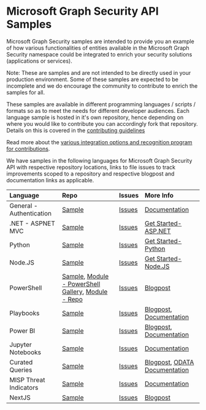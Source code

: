 # Microsoft Graph Security API Samples

Microsoft Graph Security samples are intended to provide you an example of how various functionalities of entities available in the Microsoft Graph Security namespace could be integrated to enrich your security solutions (applications or services). 

Note: These are samples and are not intended to be directly used in your production environment. Some of these samples are expected to be incomplete and we do encourage the community to contribute to enrich the samples for all.

These samples are available in different programming languages / scripts / formats so as to meet the needs for different developer audiences. Each language sample is hosted in it's own repository, hence depending on where you would like to contribute you can accordingly fork that repository. Details on this is covered in the [contributing guidelines](CONTRIBUTING.md)

Read more about the [various integration options and recognition program for contributions](https://techcommunity.microsoft.com/t5/Security-Privacy-and-Compliance/Introducing-Microsoft-Graph-Security-API-Recognition-Program-and/ba-p/653102). 

We have samples in the following languages for Microsoft Graph Security API with respective repository locations, links to file issues to track improvements scoped to a repository and respective blogpost and documentation links as applicable.

| **Language**   | **Repo** | **Issues** | **More Info** |
|:---------------|:--------|:----------|:----------------|
| General - Authentication | [Sample](https://github.com/microsoftgraph/Graph-Security-API-Auth-Sample) | [Issues](https://github.com/microsoftgraph/Graph-Security-API-Auth-Sample/issues) | [Documentation](https://aka.ms/graphsecurityauth)  |
| .NET - ASPNET MVC | [Sample](https://github.com/microsoftgraph/aspnet-security-api-sample) | [Issues](https://github.com/microsoftgraph/aspnet-security-api-sample/issues) | [Get Started-ASP.NET](https://developer.microsoft.com/en-us/graph/get-started/asp.net) |
| Python | [Sample](https://github.com/microsoftgraph/python-security-rest-sample) | [Issues](https://github.com/microsoftgraph/python-security-rest-sample/issues) | [Get Started-Python](https://developer.microsoft.com/en-us/graph/get-started/python) |
| Node.JS | [Sample](https://github.com/microsoftgraph/nodejs-security-sample) | [Issues](https://github.com/microsoftgraph/nodejs-security-sample/issues) | [Get Started-Node.JS](https://developer.microsoft.com/en-us/graph/get-started/node.js)  |
| PowerShell | [Sample](https://github.com/microsoftgraph/security-api-solutions/tree/master/Samples/PowerShell), [Module - PowerShell Gallery](https://www.powershellgallery.com/packages/MicrosoftGraphSecurity/1.0.0),  [Module - Repo](https://github.com/Microsoft/MicrosoftGraphSecurity)| [Issues](https://github.com/microsoftgraph/security-api-solutions/issues) | [Blogpost](https://aka.ms/graphsecuritypowershellmodulepost)  |
| Playbooks | [Sample](https://github.com/microsoftgraph/security-api-solutions/tree/master/Playbooks) | [Issues](https://github.com/microsoftgraph/security-api-solutions/issues) | [Blogpost](https://aka.ms/graphsecurityconnectorsblogpost),   [Documentation](https://aka.ms/graphsecurityconnectors)  |
| Power BI | [Sample](https://github.com/microsoftgraph/security-api-solutions/tree/master/Samples/Power%20BI) | [Issues](https://github.com/microsoftgraph/security-api-solutions/issues) | [Blogpost](https://aka.ms/graphsecuritypowerbiconnectorblogpost),   [Documentation](https://aka.ms/graphsecuritypowerbiconnectordoc)  |
| Jupyter Notebooks| [Sample](https://github.com/microsoftgraph/security-api-solutions/tree/master/Notebooks) | [Issues](https://github.com/microsoftgraph/security-api-solutions/issues) | [Documentation](https://jupyter.org/)  |
| Curated Queries | [Sample](https://github.com/microsoftgraph/security-api-solutions/tree/master/Queries) | [Issues](https://github.com/microsoftgraph/security-api-solutions/issues) | [Blogpost](https://techcommunity.microsoft.com/t5/Security-Privacy-and-Compliance/Introducing-Microsoft-Graph-Security-API-Recognition-Program-and/ba-p/653102),  [ODATA Documentation](https://docs.microsoft.com/en-us/graph/query-parameters) |
| MISP Threat Indicators | [Sample](https://aka.ms/tipmispsample) | [Issues](https://github.com/microsoftgraph/security-api-solutions/issues) | [Documentation](https://aka.ms/graphsecuritytips)  |
| NextJS | [Sample](https://github.com/microsoftgraph/security-api-solutions/tree/master/Samples/NextJs) | [Issues](https://github.com/microsoftgraph/security-api-solutions/issues) | [Blogpost](https://techcommunity.microsoft.com/t5/Using-Microsoft-Graph-Security/Use-the-new-NextJS-sample-to-integrate-with-Microsoft-Graph/m-p/354161) |
